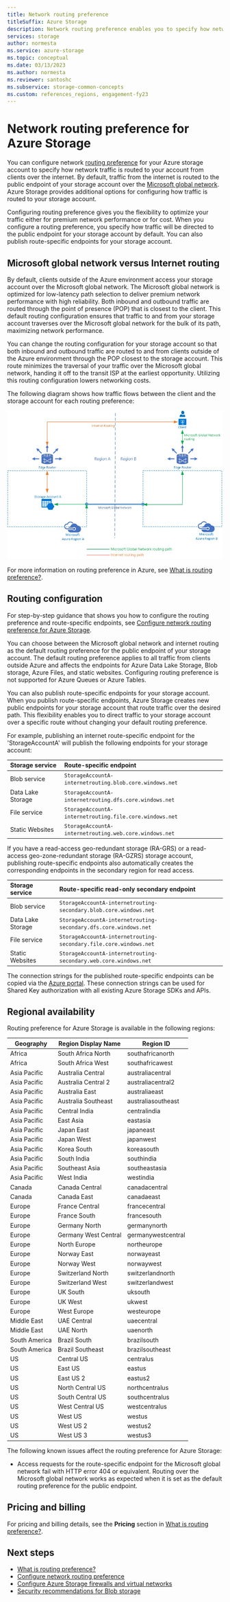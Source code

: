```yaml
---
title: Network routing preference
titleSuffix: Azure Storage
description: Network routing preference enables you to specify how network traffic is routed to your account from clients over the internet.
services: storage
author: normesta
ms.service: azure-storage
ms.topic: conceptual
ms.date: 03/13/2023
ms.author: normesta
ms.reviewer: santoshc
ms.subservice: storage-common-concepts
ms.custom: references_regions, engagement-fy23
---
```


# Network routing preference for Azure Storage

You can configure network [routing preference](../../virtual-network/ip-services/routing-preference-overview.md) for your Azure storage account to specify how network traffic is routed to your account from clients over the internet. By default, traffic from the internet is routed to the public endpoint of your storage account over the [Microsoft global network](../../networking/microsoft-global-network.md). Azure Storage provides additional options for configuring how traffic is routed to your storage account.

Configuring routing preference gives you the flexibility to optimize your traffic either for premium network performance or for cost. When you configure a routing preference, you specify how traffic will be directed to the public endpoint for your storage account by default. You can also publish route-specific endpoints for your storage account.

## Microsoft global network versus Internet routing

By default, clients outside of the Azure environment access your storage account over the Microsoft global network. The Microsoft global network is optimized for low-latency path selection to deliver premium network performance with high reliability. Both inbound and outbound traffic are routed through the point of presence (POP) that is closest to the client. This default routing configuration ensures that traffic to and from your storage account traverses over the Microsoft global network for the bulk of its path, maximizing network performance.

You can change the routing configuration for your storage account so that both inbound and outbound traffic are routed to and from clients outside of the Azure environment through the POP closest to the storage account. This route minimizes the traversal of your traffic over the Microsoft global network, handing it off to the transit ISP at the earliest opportunity. Utilizing this routing configuration lowers networking costs.

The following diagram shows how traffic flows between the client and the storage account for each routing preference:

![Overview of routing options for Azure Storage](media/network-routing-preference/routing-options-diagram.png)

For more information on routing preference in Azure, see [What is routing preference?](../../virtual-network/ip-services/routing-preference-overview.md).

## Routing configuration

For step-by-step guidance that shows you how to configure the routing preference and route-specific endpoints, see [Configure network routing preference for Azure Storage](configure-network-routing-preference.md).

You can choose between the Microsoft global network and internet routing as the default routing preference for the public endpoint of your storage account. The default routing preference applies to all traffic from clients outside Azure and affects the endpoints for Azure Data Lake Storage, Blob storage, Azure Files, and static websites. Configuring routing preference is not supported for Azure Queues or Azure Tables.

You can also publish route-specific endpoints for your storage account. When you publish route-specific endpoints, Azure Storage creates new public endpoints for your storage account that route traffic over the desired path. This flexibility enables you to direct traffic to your storage account over a specific route without changing your default routing preference.

For example, publishing an internet route-specific endpoint for the 'StorageAccountA' will publish the following endpoints for your storage account:

| Storage service        | Route-specific endpoint                                  |
| :--------------------- | :------------------------------------------------------- |
| Blob service           | `StorageAccountA-internetrouting.blob.core.windows.net`  |
| Data Lake Storage | `StorageAccountA-internetrouting.dfs.core.windows.net`   |
| File service           | `StorageAccountA-internetrouting.file.core.windows.net`  |
| Static Websites        | `StorageAccountA-internetrouting.web.core.windows.net`   |

If you have a read-access geo-redundant storage (RA-GRS) or a read-access geo-zone-redundant storage (RA-GZRS) storage account, publishing route-specific endpoints also automatically creates the corresponding endpoints in the secondary region for read access.

| Storage service        | Route-specific read-only secondary endpoint                        |
| :--------------------- | :----------------------------------------------------------------- |
| Blob service           | `StorageAccountA-internetrouting-secondary.blob.core.windows.net`  |
| Data Lake Storage | `StorageAccountA-internetrouting-secondary.dfs.core.windows.net`   |
| File service           | `StorageAccountA-internetrouting-secondary.file.core.windows.net`  |
| Static Websites        | `StorageAccountA-internetrouting-secondary.web.core.windows.net`   |

The connection strings for the published route-specific endpoints can be copied via the [Azure portal](https://portal.azure.com). These connection strings can be used for Shared Key authorization with all existing Azure Storage SDKs and APIs.

## Regional availability

Routing preference for Azure Storage is available in the following regions:

| Geography     | Region Display Name  | Region ID          |
|---------------|----------------------|--------------------|
| Africa        | South Africa North   | southafricanorth   |
| Africa        | South Africa West    | southafricawest    |
| Asia Pacific  | Australia Central    | australiacentral   |
| Asia Pacific  | Australia Central 2  | australiacentral2  |
| Asia Pacific  | Australia East       | australiaeast      |
| Asia Pacific  | Australia Southeast  | australiasoutheast |
| Asia Pacific  | Central India        | centralindia       |
| Asia Pacific  | East Asia            | eastasia           |
| Asia Pacific  | Japan East           | japaneast          |
| Asia Pacific  | Japan West           | japanwest          |
| Asia Pacific  | Korea South          | koreasouth         |
| Asia Pacific  | South India          | southindia         |
| Asia Pacific  | Southeast Asia       | southeastasia      |
| Asia Pacific  | West India           | westindia          |
| Canada        | Canada Central       | canadacentral      |
| Canada        | Canada East          | canadaeast         |
| Europe        | France Central       | francecentral      |
| Europe        | France South         | francesouth        |
| Europe        | Germany North        | germanynorth       |
| Europe        | Germany West Central | germanywestcentral |
| Europe        | North Europe         | northeurope        |
| Europe        | Norway East          | norwayeast         |
| Europe        | Norway West          | norwaywest         |
| Europe        | Switzerland North    | switzerlandnorth   |
| Europe        | Switzerland West     | switzerlandwest    |
| Europe        | UK South             | uksouth            |
| Europe        | UK West              | ukwest             |
| Europe        | West Europe          | westeurope         |
| Middle East   | UAE Central          | uaecentral         |
| Middle East   | UAE North            | uaenorth           |
| South America | Brazil South         | brazilsouth        |
| South America | Brazil Southeast     | brazilsoutheast    |
| US            | Central US           | centralus          |
| US            | East US              | eastus             |
| US            | East US 2            | eastus2            |
| US            | North Central US     | northcentralus     |
| US            | South Central US     | southcentralus     |
| US            | West Central US      | westcentralus      |
| US            | West US              | westus             |
| US            | West US 2            | westus2            |
| US            | West US 3            | westus3            |

The following known issues affect the routing preference for Azure Storage:

- Access requests for the route-specific endpoint for the Microsoft global network fail with HTTP error 404 or equivalent. Routing over the Microsoft global network works as expected when it is set as the default routing preference for the public endpoint.

## Pricing and billing

For pricing and billing details, see the **Pricing** section in [What is routing preference?](../../virtual-network/ip-services/routing-preference-overview.md#pricing).

## Next steps

- [What is routing preference?](../../virtual-network/ip-services/routing-preference-overview.md)
- [Configure network routing preference](configure-network-routing-preference.md)
- [Configure Azure Storage firewalls and virtual networks](storage-network-security.md)
- [Security recommendations for Blob storage](../blobs/security-recommendations.md)

